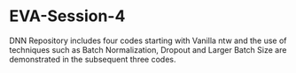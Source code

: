 # EVA-Session-4
DNN Repository includes four codes starting with Vanilla ntw and the use of techniques such as Batch Normalization, Dropout and Larger Batch Size are demonstrated in the subsequent three codes.   

